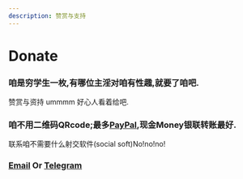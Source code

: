 ```yaml
---
description: 赞赏与支持
---
```


# Donate

### 咱是穷学生一枚,有哪位主淫对咱有性趣,就要了咱吧.

赞赏与资持 ummmm  好心人看着给吧.

### 咱不用二维码QRcode;最多[PayPal](https://www.paypal.com/paypalme/jioushan),现金Money银联转账最好.

联系咱不需要什么射交软件(social soft)No!no!no!

### [Email](mailto:admin@jsmsr.com) Or  [Telegram](https://t.me/jioushan)
